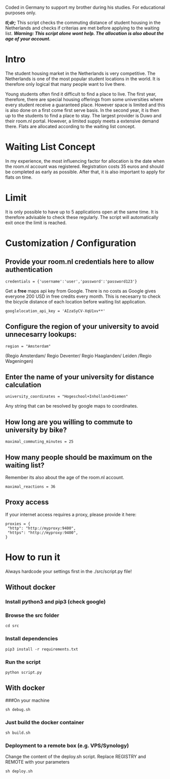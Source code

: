 Coded in Germany to support my brother during his studies. For educational purposes only.


***tl;dr;***
This script checks the commuting distance of student housing in the Netherlands and checks if criterias are met before applying to the waiting list.
***Warning: This script alone wont help. The allocation is also about the age of your account.***

# Intro
The student housing market in the Netherlands is very competitive. 
The Netherlands is one of the most popular student locations in the world. It is therefore only logical that many people want to live there.

Young students often find it difficult to find a place to live. The first year, therefore, there are special housing offerings from some universities where every student receive a guaranteed place. However space is limited and this is also done on a first come first serve basis. In the second year, it is then up to the students to find a place to stay. The largest provider is Duwo and their room.nl portal. However, a limited supply meets a extensive demand there. Flats are allocated according to the waiting list concept. 

# Waiting List Concept
In my experience, the most influencing factor for allocation is the date when the room.nl account was registered. Registration costs 35 euros and should be completed as early as possible. After that, it is also important to apply for flats on time. 

# Limit
It is only possible to have up to 5 applications open at the same time. It is therefore advisable to check these regularly. The script will automatically exit once the limit is reached.

# Customization / Configuration
## Provide your room.nl credentials here to allow authentication
```
credentials = {'username':'user','password':'password123'}
```

Get a **free** maps api key from Google. There is no costs as Google gives everyone 200 USD in free credits every month. This is necesarry to check the bicycle distance of each location before waiting list application.
```
googlelocation_api_key = 'AIzaSyCV-XqU1xv**'
```

## Configure the region of your university to avoid unnecesarry lookups:
```
region = "Amsterdam"
```
(Regio Amsterdam/ Regio Deventer/ Regio Haaglanden/ Leiden /Regio Wageningen)


## Enter the name of your university for distance calculation
```
university_coordinates = "Hogeschool+Inholland+Diemen"
```
Any string that can be resolved by google maps to coordinates. 
## How long are you willing to commute to university by bike?
```
maximal_commuting_minutes = 25
```
## How many people should be maximum on the waiting list? 
Remember its also about the age of the room.nl account.
```
maximal_reactions = 36
```
## Proxy access
If your internet access requires a proxy, please provide it here:
```
proxies = {
 "http": "http://myproxy:9400",
 "https": "http://myproxy:9400",
}
```
# How to run it
Always hardcode your settings first in the ./src/script.py file!

## Without docker
### Install python3 and pip3 (check google)
### Browse the src folder
```
cd src
```
### Install dependencies
```
pip3 install -r requirements.txt
```
### Run the script
```
python script.py
```
## With docker
###On your machine
```
sh debug.sh
```
### Just build the docker container
```
sh build.sh
```
### Deployment to a remote box (e.g. VPS/Synology)
Change the content of the deploy.sh script. Replace REGISTRY and REMOTE with your parameters
```
sh deploy.sh
```
